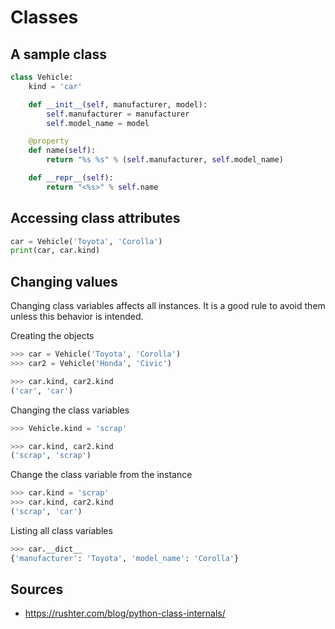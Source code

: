 # Classes

## A sample class

```python
class Vehicle:
    kind = 'car'

    def __init__(self, manufacturer, model):
        self.manufacturer = manufacturer
        self.model_name = model

    @property
    def name(self):
        return "%s %s" % (self.manufacturer, self.model_name)

    def __repr__(self):
        return "<%s>" % self.name
```

## Accessing class attributes

```python
car = Vehicle('Toyota', 'Corolla')
print(car, car.kind)
```

## Changing values

Changing class variables affects all instances. It is a good rule to avoid them unless this behavior is intended.

Creating the objects

```python
>>> car = Vehicle('Toyota', 'Corolla')
>>> car2 = Vehicle('Honda', 'Civic')

>>> car.kind, car2.kind
('car', 'car')
```

Changing the class variables

```python
>>> Vehicle.kind = 'scrap'

>>> car.kind, car2.kind
('scrap', 'scrap')
```

Change the class variable from the instance

```python
>>> car.kind = 'scrap'
>>> car.kind, car2.kind
('scrap', 'car')
```

Listing all class variables

```python
>>> car.__dict__
{'manufacturer': 'Toyota', 'model_name': 'Corolla'}
```

## Sources

- https://rushter.com/blog/python-class-internals/